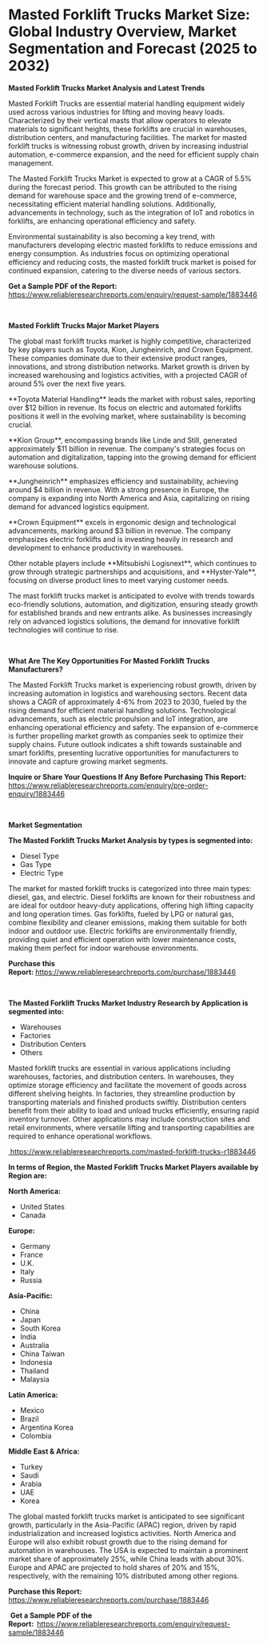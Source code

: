 <p><h1>Masted Forklift Trucks Market Size: Global Industry Overview, Market Segmentation and Forecast (2025 to 2032)</h1></p><p><strong>Masted Forklift Trucks Market Analysis and Latest Trends</strong></p>
<p><p>Masted Forklift Trucks are essential material handling equipment widely used across various industries for lifting and moving heavy loads. Characterized by their vertical masts that allow operators to elevate materials to significant heights, these forklifts are crucial in warehouses, distribution centers, and manufacturing facilities. The market for masted forklift trucks is witnessing robust growth, driven by increasing industrial automation, e-commerce expansion, and the need for efficient supply chain management.</p><p>The Masted Forklift Trucks Market is expected to grow at a CAGR of 5.5% during the forecast period. This growth can be attributed to the rising demand for warehouse space and the growing trend of e-commerce, necessitating efficient material handling solutions. Additionally, advancements in technology, such as the integration of IoT and robotics in forklifts, are enhancing operational efficiency and safety.</p><p>Environmental sustainability is also becoming a key trend, with manufacturers developing electric masted forklifts to reduce emissions and energy consumption. As industries focus on optimizing operational efficiency and reducing costs, the masted forklift truck market is poised for continued expansion, catering to the diverse needs of various sectors.</p></p>
<p><strong>Get a Sample PDF of the Report:&nbsp;</strong> <a href="https://www.reliableresearchreports.com/enquiry/request-sample/1883446?utm_campaign=3278&utm_medium=2&utm_source=Github&utm_content=ia&utm_term=12042025&utm_id=masted-forklift-trucks">https://www.reliableresearchreports.com/enquiry/request-sample/1883446</a></p>
<p>&nbsp;</p>
<p><strong>Masted Forklift Trucks Major Market Players</strong></p>
<p><p>The global mast forklift trucks market is highly competitive, characterized by key players such as Toyota, Kion, Jungheinrich, and Crown Equipment. These companies dominate due to their extensive product ranges, innovations, and strong distribution networks. Market growth is driven by increased warehousing and logistics activities, with a projected CAGR of around 5% over the next five years.</p><p>**Toyota Material Handling** leads the market with robust sales, reporting over $12 billion in revenue. Its focus on electric and automated forklifts positions it well in the evolving market, where sustainability is becoming crucial.</p><p>**Kion Group**, encompassing brands like Linde and Still, generated approximately $11 billion in revenue. The company's strategies focus on automation and digitalization, tapping into the growing demand for efficient warehouse solutions.</p><p>**Jungheinrich** emphasizes efficiency and sustainability, achieving around $4 billion in revenue. With a strong presence in Europe, the company is expanding into North America and Asia, capitalizing on rising demand for advanced logistics equipment.</p><p>**Crown Equipment** excels in ergonomic design and technological advancements, marking around $3 billion in revenue. The company emphasizes electric forklifts and is investing heavily in research and development to enhance productivity in warehouses.</p><p>Other notable players include **Mitsubishi Logisnext**, which continues to grow through strategic partnerships and acquisitions, and **Hyster-Yale**, focusing on diverse product lines to meet varying customer needs.</p><p>The mast forklift trucks market is anticipated to evolve with trends towards eco-friendly solutions, automation, and digitization, ensuring steady growth for established brands and new entrants alike. As businesses increasingly rely on advanced logistics solutions, the demand for innovative forklift technologies will continue to rise.</p></p>
<p>&nbsp;</p>
<p><strong>What Are The Key Opportunities For Masted Forklift Trucks Manufacturers?</strong></p>
<p><p>The Masted Forklift Trucks market is experiencing robust growth, driven by increasing automation in logistics and warehousing sectors. Recent data shows a CAGR of approximately 4-6% from 2023 to 2030, fueled by the rising demand for efficient material handling solutions. Technological advancements, such as electric propulsion and IoT integration, are enhancing operational efficiency and safety. The expansion of e-commerce is further propelling market growth as companies seek to optimize their supply chains. Future outlook indicates a shift towards sustainable and smart forklifts, presenting lucrative opportunities for manufacturers to innovate and capture growing market segments.</p></p>
<p><strong>Inquire or Share Your Questions If Any Before Purchasing This Report:</strong> <a href="https://www.reliableresearchreports.com/enquiry/pre-order-enquiry/1883446?utm_campaign=3278&utm_medium=2&utm_source=Github&utm_content=ia&utm_term=12042025&utm_id=masted-forklift-trucks">https://www.reliableresearchreports.com/enquiry/pre-order-enquiry/1883446</a></p>
<p>&nbsp;</p>
<p><strong>Market Segmentation</strong></p>
<p><strong>The Masted Forklift Trucks Market Analysis by types is segmented into:</strong></p>
<p><ul><li>Diesel Type</li><li>Gas Type</li><li>Electric Type</li></ul></p>
<p><p>The market for masted forklift trucks is categorized into three main types: diesel, gas, and electric. Diesel forklifts are known for their robustness and are ideal for outdoor heavy-duty applications, offering high lifting capacity and long operation times. Gas forklifts, fueled by LPG or natural gas, combine flexibility and cleaner emissions, making them suitable for both indoor and outdoor use. Electric forklifts are environmentally friendly, providing quiet and efficient operation with lower maintenance costs, making them perfect for indoor warehouse environments.</p></p>
<p><strong>Purchase this Report:&nbsp;</strong><a href="https://www.reliableresearchreports.com/purchase/1883446?utm_campaign=3278&utm_medium=2&utm_source=Github&utm_content=ia&utm_term=12042025&utm_id=masted-forklift-trucks">https://www.reliableresearchreports.com/purchase/1883446</a></p>
<p>&nbsp;</p>
<p><strong>The Masted Forklift Trucks Market Industry Research by Application is segmented into:</strong></p>
<p><ul><li>Warehouses</li><li>Factories</li><li>Distribution Centers</li><li>Others</li></ul></p>
<p><p>Masted forklift trucks are essential in various applications including warehouses, factories, and distribution centers. In warehouses, they optimize storage efficiency and facilitate the movement of goods across different shelving heights. In factories, they streamline production by transporting materials and finished products swiftly. Distribution centers benefit from their ability to load and unload trucks efficiently, ensuring rapid inventory turnover. Other applications may include construction sites and retail environments, where versatile lifting and transporting capabilities are required to enhance operational workflows.</p></p>
<p><a href="https://www.reliableresearchreports.com/masted-forklift-trucks-r1883446?utm_campaign=3278&utm_medium=2&utm_source=Github&utm_content=ia&utm_term=12042025&utm_id=masted-forklift-trucks">&nbsp;https://www.reliableresearchreports.com/masted-forklift-trucks-r1883446</a></p>
<p><strong>In terms of Region, the Masted Forklift Trucks Market Players available by Region are:</strong></p>
<p>
    <p> <strong> North America: </strong>
        <ul>
            <li>United States</li>
            <li>Canada</li>
        </ul>
        </p> 
    <p> <strong> Europe: </strong>
        <ul>
            <li>Germany</li>
            <li>France</li>
            <li>U.K.</li>
            <li>Italy</li>
            <li>Russia</li>
        </ul>
        </p> 
    <p> <strong> Asia-Pacific: </strong>
        <ul>
            <li>China</li>
            <li>Japan</li>
            <li>South Korea</li>
            <li>India</li>
            <li>Australia</li>
            <li>China Taiwan</li>
            <li>Indonesia</li>
            <li>Thailand</li>
            <li>Malaysia</li>
        </ul>
        </p> 
    <p> <strong> Latin America: </strong>
        <ul>
            <li>Mexico</li>
            <li>Brazil</li>
            <li>Argentina Korea</li>
            <li>Colombia</li>
        </ul>
        </p> 
    <p> <strong> Middle East & Africa: </strong>
        <ul>
            <li>Turkey</li>
            <li>Saudi</li>
            <li>Arabia</li>
            <li>UAE</li>
            <li>Korea</li>
        </ul>
    </p>
    </p>
<p><p>The global masted forklift trucks market is anticipated to see significant growth, particularly in the Asia-Pacific (APAC) region, driven by rapid industrialization and increased logistics activities. North America and Europe will also exhibit robust growth due to the rising demand for automation in warehouses. The USA is expected to maintain a prominent market share of approximately 25%, while China leads with about 30%. Europe and APAC are projected to hold shares of 20% and 15%, respectively, with the remaining 10% distributed among other regions.</p></p>
<p><strong>Purchase this Report: </strong><a href="https://www.reliableresearchreports.com/purchase/1883446?utm_campaign=3278&utm_medium=2&utm_source=Github&utm_content=ia&utm_term=12042025&utm_id=masted-forklift-trucks">https://www.reliableresearchreports.com/purchase/1883446</a></p>
<p>&nbsp;<strong>Get a Sample PDF of the Report:&nbsp;&nbsp;</strong><a href="https://www.reliableresearchreports.com/enquiry/request-sample/1883446?utm_campaign=3278&utm_medium=2&utm_source=Github&utm_content=ia&utm_term=12042025&utm_id=masted-forklift-trucks">https://www.reliableresearchreports.com/enquiry/request-sample/1883446</a></p>
<p><strong></strong></p>
<p><p></p><p></p><p></p></p>